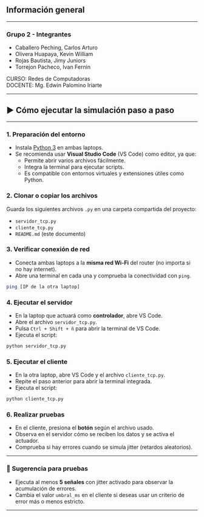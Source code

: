 ## Información general

---

### Grupo 2 - Integrantes

- Caballero Peching, Carlos Arturo
- Olivera Huapaya, Kevin William
- Rojas Bautista, Jimy Juniors
- Torrejon Pacheco, Ivan Fernin

CURSO: Redes de Computadoras  
DOCENTE: Mg. Edwin Palomino Iriarte

---

## ▶️ Cómo ejecutar la simulación paso a paso

---

### 1. Preparación del entorno
- Instala [Python 3](https://www.python.org/downloads/) en ambas laptops.
- Se recomienda usar **Visual Studio Code** (VS Code) como editor, ya que:
  - Permite abrir varios archivos fácilmente.
  - Integra la terminal para ejecutar scripts.
  - Es compatible con entornos virtuales y extensiones útiles como Python.

### 2. Clonar o copiar los archivos
Guarda los siguientes archivos `.py` en una carpeta compartida del proyecto:
- `servidor_tcp.py`
- `cliente_tcp.py`
- `README.md` (este documento)

### 3. Verificar conexión de red
- Conecta ambas laptops a la **misma red Wi-Fi** del router (no importa si no hay internet).
- Abre una terminal en cada una y comprueba la conectividad con `ping`.

```bash
ping [IP de la otra laptop]
```

### 4. Ejecutar el servidor

- En la laptop que actuará como **controlador**, abre VS Code.
- Abre el archivo `servidor_tcp.py`.
- Pulsa `Ctrl + Shift + ñ` para abrir la terminal de VS Code.
- Ejecuta el script:

```bash
python servidor_tcp.py
```

### 5. Ejecutar el cliente

- En la otra laptop, abre VS Code y el archivo `cliente_tcp.py`.
- Repite el paso anterior para abrir la terminal integrada.
- Ejecuta el script:

```bash
python cliente_tcp.py
```

### 6. Realizar pruebas

- En el cliente, presiona el **botón** según el archivo usado.
- Observa en el servidor cómo se reciben los datos y se activa el actuador.
- Comprueba si hay errores cuando se simula jitter (retardos aleatorios).

---

### 🧪 Sugerencia para pruebas

- Ejecuta al menos **5 señales** con jitter activado para observar la acumulación de errores.
- Cambia el valor `umbral_ms` en el cliente si deseas usar un criterio de error más o menos estricto.

---
